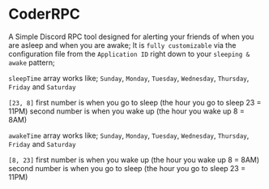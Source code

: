 CoderRPC
=
A Simple Discord RPC tool designed for alerting your friends of when you are asleep and when you are awake;
It is `fully customizable` via the configuration file from the `Application ID` right down to your `sleeping & awake` pattern;

`sleepTime` array works like;
`Sunday`, `Monday`, `Tuesday`, `Wednesday`, `Thursday`, `Friday` and `Saturday` 

`[23, 8]` 
first number is when you go to sleep (the hour you go to sleep 23 = 11PM)
second number is when you wake up (the hour you wake up 8 = 8AM)

`awakeTime` array works like;
`Sunday`, `Monday`, `Tuesday`, `Wednesday`, `Thursday`, `Friday` and `Saturday` 

`[8, 23]` 
first number is when you wake up (the hour you wake up 8 = 8AM)
second number is when you go to sleep (the hour you go to sleep 23 = 11PM)
